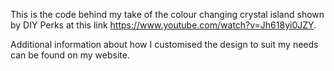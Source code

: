 This is the code behind my take of the colour changing crystal island shown by DIY Perks at this link https://www.youtube.com/watch?v=Jh618yi0JZY.

Additional information about how I customised the design to suit my needs can be found on my website.
